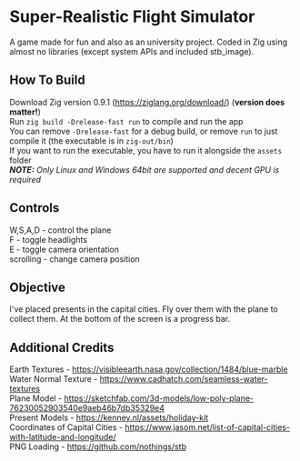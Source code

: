 # Super-Realistic Flight Simulator
A game made for fun and also as an university project. Coded in Zig using almost no libraries (except system APIs and included stb_image).

## How To Build
Download Zig version 0.9.1 (https://ziglang.org/download/) (**version does matter!**)  
Run `zig build -Drelease-fast run` to compile and run the app  
You can remove `-Drelease-fast` for a debug build, or remove `run` to just compile it (the executable is in `zig-out/bin`)  
If you want to run the executable, you have to run it alongside the `assets` folder  
***NOTE:** Only Linux and Windows 64bit are supported and decent GPU is required*

## Controls
W,S,A,D - control the plane  
F - toggle headlights  
E - toggle camera orientation  
scrolling - change camera position

## Objective
I've placed presents in the capital cities. Fly over them with the plane to collect them. At the bottom of the screen is a progress bar.

## Additional Credits
Earth Textures - https://visibleearth.nasa.gov/collection/1484/blue-marble  
Water Normal Texture - https://www.cadhatch.com/seamless-water-textures  
Plane Model - https://sketchfab.com/3d-models/low-poly-plane-76230052903540e9aeb46b7db35329e4  
Present Models - https://kenney.nl/assets/holiday-kit  
Coordinates of Capital Cities - https://www.jasom.net/list-of-capital-cities-with-latitude-and-longitude/  
PNG Loading - https://github.com/nothings/stb
